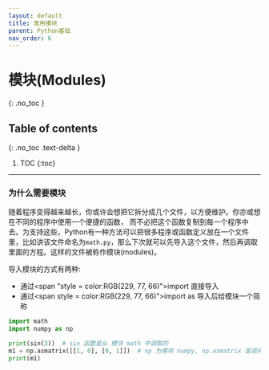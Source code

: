```yaml
---
layout: default
title: 常用模块
parent: Python基础
nav_order: 6
---
```


# 模块(Modules)
{: .no_toc }

## Table of contents
{: .no_toc .text-delta }

1. TOC
{:toc}

---


### 为什么需要模块

随着程序变得越来越长，你或许会想把它拆分成几个文件，以方便维护。你亦或想在不同的程序中使用一个便捷的函数， 而不必把这个函数复制到每一个程序中去。为支持这些，Python有一种方法可以把很多程序或函数定义放在一个文件里，比如讲该文件命名为`math.py`，那么下次就可以先导入这个文件，然后再调取里面的方程。这样的文件被称作模块(modules)。

导入模块的方式有两种:
- 通过<span "style = color:RGB(229, 77, 66)">import</span> 直接导入
- 通过<span style = color:RGB(229, 77, 66)">import as</span> 导入后给模块一个简称

```python
import math
import numpy as np

print(sin(3))  # sin 函数是从 模块 math 中调取的
m1 = np.asmatrix([[1, 0], [0, 1]])  # np 为模块 numpy, np.asmatrix 是调用其中的函数
print(m1)
```



































<!--  -->
